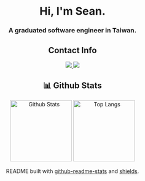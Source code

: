 <h1 align="center">Hi, I'm Sean.</h1>
<h3 align="center">A graduated software engineer in Taiwan.</h3>
<h2 align="center">Contact Info</h2>
<div align="center">
  <a href="mailto:seanhung2000@gmail.com">
    <img src="https://img.shields.io/badge/Gmail-EA4335?style=for-the-badge&logo=gmail&logoColor=white" />
  </a>
  <a href="https://x.com/seantjjd4?s=21&t=j_cgPVA87TViEgqUNqNCAQ">
    <img src="https://img.shields.io/badge/Twitter-1da1f2?style=for-the-badge&logo=x&logoColor=white" />
  </a>
</div>
<h2 align="center"> 📊 Github Stats </h2>
<p align="center">
    <img height=160 src="https://github-readme-stats.vercel.app/api?username=seantjjd4&theme=github_dark&show_icons=true" alt="Github Stats">
    <img height=160 src="https://github-readme-stats.vercel.app/api/top-langs/?username=seantjjd4&theme=github_dark&layout=compact" alt="Top Langs">
</p>
<p align="center">README built with <a href="https://github.com/anuraghazra/github-readme-stats#github-stats-card">github-readme-stats</a> and <a href="https://github.com/badges/shields">shields</a>.</p>
